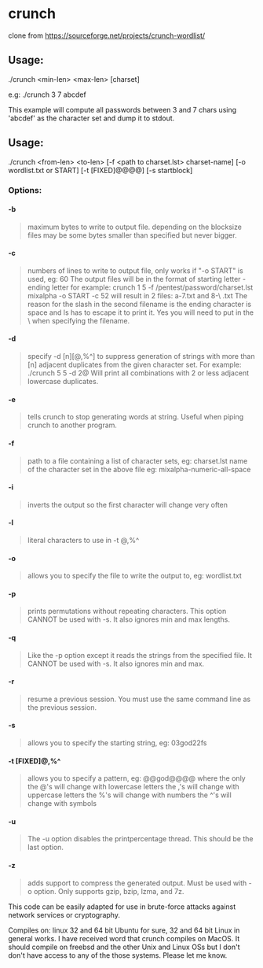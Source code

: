 # crunch 
clone from https://sourceforge.net/projects/crunch-wordlist/

## Usage: 
./crunch \<min-len\> \<max-len\> [charset]

e.g: ./crunch 3 7 abcdef

This example will compute all passwords between 3 and 7 chars
using 'abcdef' as the character set and dump it to stdout.

## Usage: 
./crunch \<from-len\> \<to-len\> [-f \<path to charset.lst\> charset-name] [-o wordlist.txt or START] [-t [FIXED]@@@@] [-s startblock]

### Options:

#### -b 
> maximum bytes to write to output file. depending on the blocksize files may be some bytes smaller than specified but never bigger.
 
#### -c
> numbers of lines to write to output file, only works if "-o START" is used, eg: 60  The output files will be in the format of starting letter - ending letter for example: crunch 1 5 -f /pentest/password/charset.lst mixalpha -o START -c 52 will result in 2 files: a-7.txt and 8-\ .txt  The reason for the slash in the second filename is the ending character is space and ls has to escape it to print it.  Yes you will need to put in the \ when specifying the filename.
 
#### -d
> specify -d [n][@,%^] to suppress generation of strings with more than [n] adjacent duplicates from the given character set. For example: ./crunch 5 5 -d 2@ Will print all combinations with 2 or less adjacent lowercase duplicates.

#### -e
> tells crunch to stop generating words at string.  Useful when piping crunch to another program.

#### -f
> path to a file containing a list of character sets, eg: charset.lst name of the character set in the above file eg: mixalpha-numeric-all-space

#### -i
> inverts the output so the first character will change very often

#### -l
> literal characters to use in -t @,%^

#### -o
> allows you to specify the file to write the output to, eg: wordlist.txt

#### -p
> prints permutations without repeating characters.  This option CANNOT be used with -s.  It also ignores min and max lengths.

#### -q
> Like the -p option except it reads the strings from the specified file.  It CANNOT be used with -s.  It also ignores min and max.

#### -r
> resume a previous session.  You must use the same command line as the previous session.

#### -s
> allows you to specify the starting string, eg: 03god22fs

#### -t [FIXED]@,%^
> allows you to specify a pattern, eg: @@god@@@@ where the only the @'s will change with lowercase letters the ,'s will change with uppercase letters the %'s will change with numbers the ^'s will change with symbols

#### -u
> The -u option disables the printpercentage thread.  This should be the last option.

#### -z
> adds support to compress the generated output. Must be used with -o option.  Only supports gzip, bzip, lzma, and 7z.

This code can be easily adapted for use in brute-force attacks
against network services or cryptography.

Compiles on: linux 32 and 64 bit Ubuntu for sure, 32 and 64 bit Linux in
   general works.  I have received word that crunch compiles on MacOS.
It should compile on freebsd and the other Unix and Linux OSs but I don't
   don't have access to any of the those systems.  Please let me know.
